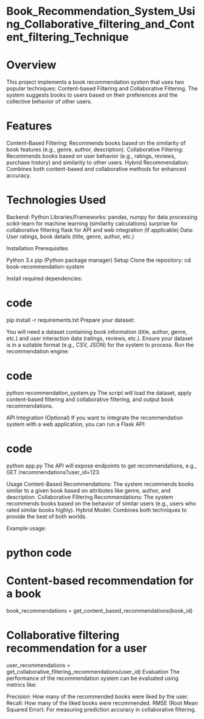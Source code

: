 # Book_Recommendation_System_Using_Collaborative_filtering_and_Content_filtering_Technique

# Overview
This project implements a book recommendation system that uses two popular techniques: Content-based Filtering and Collaborative Filtering. The system suggests books to users based on their preferences and the collective behavior of other users.

# Features
Content-Based Filtering: Recommends books based on the similarity of book features (e.g., genre, author, description).
Collaborative Filtering: Recommends books based on user behavior (e.g., ratings, reviews, purchase history) and similarity to other users.
Hybrid Recommendation: Combines both content-based and collaborative methods for enhanced accuracy.

# Technologies Used
Backend: Python
Libraries/Frameworks:
pandas, numpy for data processing
scikit-learn for machine learning (similarity calculations)
surprise for collaborative filtering
flask for API and web integration (if applicable)
Data: User ratings, book details (title, genre, author, etc.)

Installation
Prerequisites

Python 3.x
pip (Python package manager)
Setup
Clone the repository:
cd book-recommendation-system

Install required dependencies:
# code
pip install -r requirements.txt
Prepare your dataset:

You will need a dataset containing book information (title, author, genre, etc.) and user interaction data (ratings, reviews, etc.).
Ensure your dataset is in a suitable format (e.g., CSV, JSON) for the system to process.
Run the recommendation engine:

# code
python recommendation_system.py
The script will load the dataset, apply content-based filtering and collaborative filtering, and output book recommendations.

API Integration (Optional)
If you want to integrate the recommendation system with a web application, you can run a Flask API:

# code
python app.py
The API will expose endpoints to get recommendations, e.g., GET /recommendations?user_id=123.

Usage
Content-Based Recommendations: The system recommends books similar to a given book based on attributes like genre, author, and description.
Collaborative Filtering Recommendations: The system recommends books based on the behavior of similar users (e.g., users who rated similar books highly).
Hybrid Model: Combines both techniques to provide the best of both worlds.

Example usage:
# python code
# Content-based recommendation for a book
book_recommendations = get_content_based_recommendations(book_id)

# Collaborative filtering recommendation for a user
user_recommendations = get_collaborative_filtering_recommendations(user_id)
Evaluation
The performance of the recommendation system can be evaluated using metrics like:

Precision: How many of the recommended books were liked by the user.
Recall: How many of the liked books were recommended.
RMSE (Root Mean Squared Error): For measuring prediction accuracy in collaborative filtering.